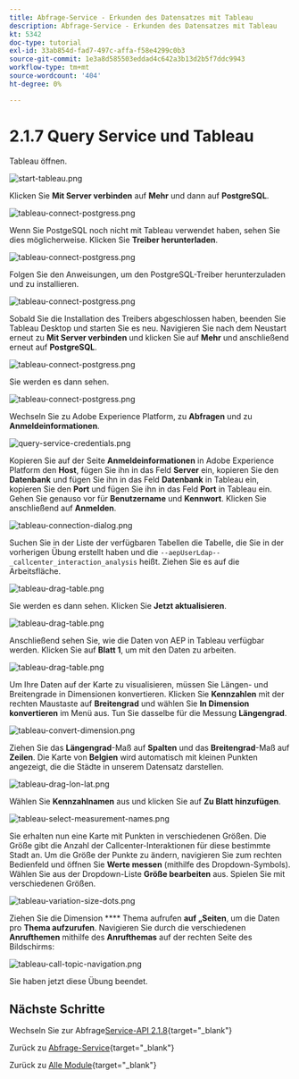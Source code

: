 ```yaml
---
title: Abfrage-Service - Erkunden des Datensatzes mit Tableau
description: Abfrage-Service - Erkunden des Datensatzes mit Tableau
kt: 5342
doc-type: tutorial
exl-id: 33ab854d-fad7-497c-affa-f58e4299c0b3
source-git-commit: 1e3a8d585503eddad4c642a3b13d2b5f7ddc9943
workflow-type: tm+mt
source-wordcount: '404'
ht-degree: 0%

---
```


# 2.1.7 Query Service und Tableau

Tableau öffnen.

![start-tableau.png](./images/starttableau.png)

Klicken Sie **Mit Server verbinden** auf **Mehr** und dann auf **PostgreSQL**.

![tableau-connect-postgress.png](./images/tableauconnectpostgress.png)

Wenn Sie PostgeSQL noch nicht mit Tableau verwendet haben, sehen Sie dies möglicherweise. Klicken Sie **Treiber herunterladen**.

![tableau-connect-postgress.png](./images/tableauconnectpostgress1.png)

Folgen Sie den Anweisungen, um den PostgreSQL-Treiber herunterzuladen und zu installieren.

![tableau-connect-postgress.png](./images/tableauconnectpostgress2.png)

Sobald Sie die Installation des Treibers abgeschlossen haben, beenden Sie Tableau Desktop und starten Sie es neu. Navigieren Sie nach dem Neustart erneut zu **Mit Server verbinden** und klicken Sie auf **Mehr** und anschließend erneut auf **PostgreSQL**.

![tableau-connect-postgress.png](./images/tableauconnectpostgress.png)

Sie werden es dann sehen.

![tableau-connect-postgress.png](./images/tableauconnectpostgress3.png)

Wechseln Sie zu Adobe Experience Platform, zu **Abfragen** und zu **Anmeldeinformationen**.

![query-service-credentials.png](./images/queryservicecredentials.png)

Kopieren Sie auf der Seite **Anmeldeinformationen** in Adobe Experience Platform den **Host**, fügen Sie ihn in das Feld **Server** ein, kopieren Sie den **Datenbank** und fügen Sie ihn in das Feld **Datenbank** in Tableau ein, kopieren Sie den **Port** und fügen Sie ihn in das Feld **Port** in Tableau ein. Gehen Sie genauso vor für **Benutzername** und **Kennwort**. Klicken Sie anschließend auf **Anmelden**.

![tableau-connection-dialog.png](./images/tableauconnectiondialog.png)

Suchen Sie in der Liste der verfügbaren Tabellen die Tabelle, die Sie in der vorherigen Übung erstellt haben und die `--aepUserLdap--_callcenter_interaction_analysis` heißt. Ziehen Sie es auf die Arbeitsfläche.

![tableau-drag-table.png](./images/tableaudragtable.png)

Sie werden es dann sehen. Klicken Sie **Jetzt aktualisieren**.

![tableau-drag-table.png](./images/tableaudragtable1.png)

Anschließend sehen Sie, wie die Daten von AEP in Tableau verfügbar werden. Klicken Sie auf **Blatt 1**, um mit den Daten zu arbeiten.

![tableau-drag-table.png](./images/tableaudragtable2.png)

Um Ihre Daten auf der Karte zu visualisieren, müssen Sie Längen- und Breitengrade in Dimensionen konvertieren. Klicken Sie **Kennzahlen** mit der rechten Maustaste auf **Breitengrad** und wählen Sie **In Dimension konvertieren** im Menü aus. Tun Sie dasselbe für die Messung **Längengrad**.

![tableau-convert-dimension.png](./images/tableauconvertdimension.png)

Ziehen Sie das **Längengrad**-Maß auf **Spalten** und das **Breitengrad**-Maß auf **Zeilen**. Die Karte von **Belgien** wird automatisch mit kleinen Punkten angezeigt, die die Städte in unserem Datensatz darstellen.

![tableau-drag-lon-lat.png](./images/tableaudraglonlat.png)

Wählen Sie **Kennzahlnamen** aus und klicken Sie auf **Zu Blatt hinzufügen**.

![tableau-select-measurement-names.png](./images/selectmeasurenames.png)

Sie erhalten nun eine Karte mit Punkten in verschiedenen Größen. Die Größe gibt die Anzahl der Callcenter-Interaktionen für diese bestimmte Stadt an. Um die Größe der Punkte zu ändern, navigieren Sie zum rechten Bedienfeld und öffnen Sie **Werte messen** (mithilfe des Dropdown-Symbols). Wählen Sie aus der Dropdown-Liste **Größe bearbeiten** aus. Spielen Sie mit verschiedenen Größen.

![tableau-variation-size-dots.png](./images/tableauvarysizedots.png)

Ziehen Sie die Dimension **** Thema aufrufen **auf „Seiten**, um die Daten pro **Thema aufzurufen**. Navigieren Sie durch die verschiedenen **Anrufthemen** mithilfe des **Anrufthemas** auf der rechten Seite des Bildschirms:

![tableau-call-topic-navigation.png](./images/tableaucalltopicnavigation.png)

Sie haben jetzt diese Übung beendet.

## Nächste Schritte

Wechseln Sie zur Abfrage[Service-API 2.1.8](./ex8.md){target="_blank"}

Zurück zu [Abfrage-Service](./query-service.md){target="_blank"}

Zurück zu [Alle Module](./../../../../overview.md){target="_blank"}
